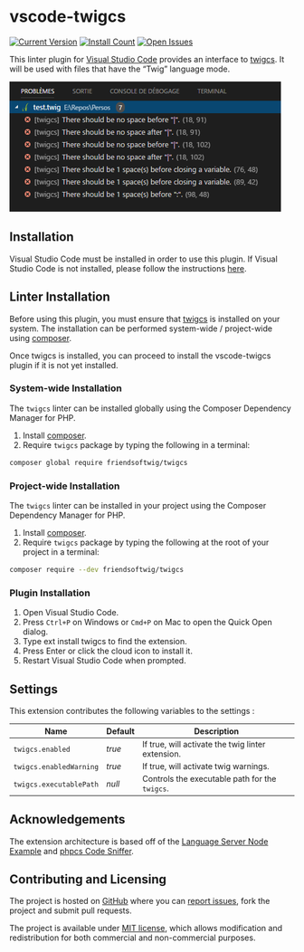 # vscode-twigcs

[![Current Version](https://vsmarketplacebadge.apphb.com/version/cerzat43.twigcs.svg)](https://marketplace.visualstudio.com/items?itemName=cerzat43.twigcs)
[![Install Count](https://vsmarketplacebadge.apphb.com/installs/cerzat43.twigcs.svg)](https://marketplace.visualstudio.com/items?itemName=cerzat43.twigcs)
[![Open Issues](https://vsmarketplacebadge.apphb.com/rating/cerzat43.twigcs.svg)](https://marketplace.visualstudio.com/items?itemName=cerzat43.twigcs)

This linter plugin for [Visual Studio Code](https://code.visualstudio.com/) provides an interface to [twigcs](https://github.com/friendsoftwig/twigcs). It will be used with files that have the “Twig” language mode.

![Twigcs example](twigcs_ex.png)

## Installation

Visual Studio Code must be installed in order to use this plugin. If Visual Studio Code is not installed, please follow the instructions [here](https://code.visualstudio.com/Docs/editor/setup).

## Linter Installation

Before using this plugin, you must ensure that [twigcs](https://github.com/friendsoftwig/twigcs) is installed on your system. The installation can be performed system-wide / project-wide using [composer](https://getcomposer.org/).

Once twigcs is installed, you can proceed to install the vscode-twigcs plugin if it is not yet installed.

### System-wide Installation

The `twigcs` linter can be installed globally using the Composer Dependency Manager for PHP.

1. Install [composer](https://getcomposer.org/doc/00-intro.md).
2. Require `twigcs` package by typing the following in a terminal:

```bash
composer global require friendsoftwig/twigcs
```

### Project-wide Installation

The `twigcs` linter can be installed in your project using the Composer Dependency Manager for PHP.

1. Install [composer](https://getcomposer.org/doc/00-intro.md).
2. Require `twigcs` package by typing the following at the root of your project in a terminal:

```bash
composer require --dev friendsoftwig/twigcs
```

### Plugin Installation

1. Open Visual Studio Code.
2. Press `Ctrl+P` on Windows or `Cmd+P` on Mac to open the Quick Open dialog.
3. Type ext install twigcs to find the extension.
4. Press Enter or click the cloud icon to install it.
5. Restart Visual Studio Code when prompted.

## Settings

This extension contributes the following variables to the settings :

| Name                    | Default | Description                                       |
| ----------------------- | ------- | ------------------------------------------------- |
| `twigcs.enabled`        | _true_  | If true, will activate the twig linter extension. |
| `twigcs.enabledWarning` | _true_  | If true, will activate twig warnings.             |
| `twigcs.executablePath` | _null_  | Controls the executable path for the `twigcs`.    |

## Acknowledgements

The extension architecture is based off of the [Language Server Node Example](https://github.com/Microsoft/vscode-languageserver-node-example) and [phpcs Code Sniffer](https://github.com/ikappas/vscode-phpcs).

## Contributing and Licensing

The project is hosted on [GitHub](https://github.com/cerzat43/vscode-twigcs) where you can [report issues](https://github.com/cerzat43/vscode-twigcs/issues), fork the project and submit pull requests.

The project is available under [MIT license](https://github.com/Cerzat43/vscode-twigcs/blob/master/LICENSE), which allows modification and redistribution for both commercial and non-commercial purposes.
